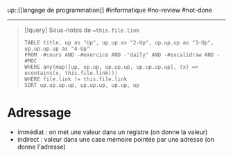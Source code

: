 up::[[langage de programmation]]
#informatique #no-review #not-done 

---

> [!query] Sous-notes de `=this.file.link`
> ```dataview
> TABLE title, up as "Up", up.up as "2-Up", up.up.up as "3-Up", up.up.up.up as "4-Up"
> FROM -#cours AND -#exercice AND -"daily" AND -#excalidraw AND -#MOC
> WHERE any(map([up, up.up, up.up.up, up.up.up.up], (x) => econtains(x, this.file.link)))
> WHERE file.link != this.file.link
> SORT up.up.up.up, up.up.up, up.up, up
> ```



# Adressage 
 - immédiat : on met une valeur dans un registre (on donne la valeur)
 - indirect : valeur dans une case mémoire pointée par une adresse (on donne l'adresse)